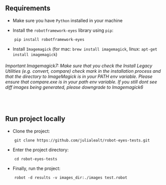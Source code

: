 ## Requirements

- Make sure you have `Python` installed in your machine

- Install the `robotframework-eyes` library using `pip`: 
```
    pip install robotframework-eyes
```     

- Install `Imagemagick` (for mac: `brew install imagemagick`, linux: `apt-get install imagemagick`) <br/>

###### Important Imagemagick7: Make sure that you check the _Install Legacy Utilities (e.g. convert, compare)_ check mark in the installation process and that the directory to ImageMagick is in your PATH env variable. Please ensure that compare.exe is in your path env variable. If you still dont see diff images being generated, please downgrade to Imagemagick6 

</br>

## Run project locally

- Clone the project:
```
    git clone https://github.com/julialealt/robot-eyes-tests.git
```

- Enter the project directory:
```
    cd robot-eyes-tests
```

- Finally, run the project:
```
    robot -d results -v images_dir:./images test.robot
```     
